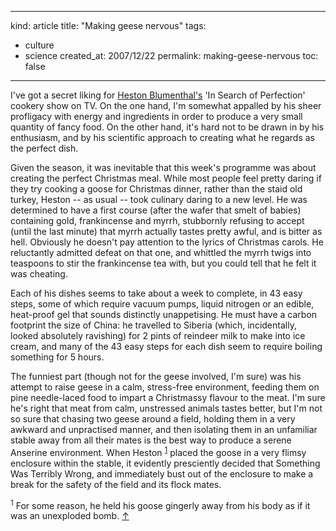 -----
kind: article
title: "Making geese nervous"
tags:
- culture
- science
created_at: 2007/12/22
permalink: making-geese-nervous
toc: false
-----

<p>I've got a secret liking for <a href="http://www.fatduck.co.uk/">Heston Blumenthal's</a> 'In Search of Perfection' cookery show on TV. On the one hand, I'm somewhat appalled by his sheer profligacy with energy and ingredients in order to produce a very small quantity of fancy food. On the other hand, it's hard not to be drawn in by his enthusiasm, and by his scientific approach to creating what he regards as the perfect dish.</p>

<p>Given the season, it was inevitable that this week's programme was about creating the perfect Christmas meal. While most people feel pretty daring if they try cooking a goose for Christmas dinner, rather than the staid old turkey, Heston -- as usual -- took culinary daring to a new level. He was determined to have a first course (after the wafer that smelt of babies) containing gold, frankincense and myrrh, stubbornly refusing to accept (until the last minute) that myrrh actually tastes pretty awful, and is bitter as hell. Obviously he doesn't pay attention to the lyrics of Christmas carols. He reluctantly admitted defeat on that one, and whittled the myrrh twigs into teaspoons to stir the frankincense tea with, but you could tell that he felt it was cheating.</p>

<p>Each of his dishes seems to take about a week to complete, in 43 easy steps, some of which require vacuum pumps, liquid nitrogen or an edible, heat-proof gel that sounds distinctly unappetising. He must have a carbon footprint the size of China: he travelled to Siberia (which, incidentally, looked absolutely ravishing) for 2 pints of reindeer milk to make into ice cream, and many of the 43 easy steps for each dish seem to require boiling something for 5 hours.</p>

<p>The funniest part (though not for the geese involved, I'm sure) was his attempt to raise geese in a calm, stress-free environment, feeding them on pine needle-laced food to impart a Christmassy flavour to the meat. I'm sure he's right that meat from calm, unstressed animals tastes better, but I'm not so sure that chasing two geese around a field, holding them in a very awkward and unpractised manner, and then isolating them in an unfamiliar stable away from all their mates is the best way to produce a serene Anserine environment. When Heston <sup id="r1-221207"><a href="#f1-221207">1</a></sup> placed the goose in a very flimsy enclosure within the stable, it evidently presciently decided that Something Was Terribly Wrong, and immediately bust out of the enclosure to make a break for the safety of the field and its flock mates.</p>

<p><sup id="f1-221207">1</sup> For some reason, he held his goose gingerly away from his body as if it was an unexploded bomb. <a href="#r1-221207">&uarr;</a></p>


